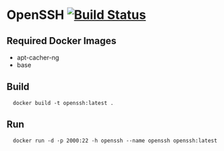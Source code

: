 # OpenSSH [![Build Status](https://travis-ci.org/3d-pro/openssh.svg?branch=master)](https://travis-ci.org/3d-pro/openssh)

## Required Docker Images
- apt-cacher-ng
- base

## Build
```
  docker build -t openssh:latest .
```

## Run
```
  docker run -d -p 2000:22 -h openssh --name openssh openssh:latest
```
